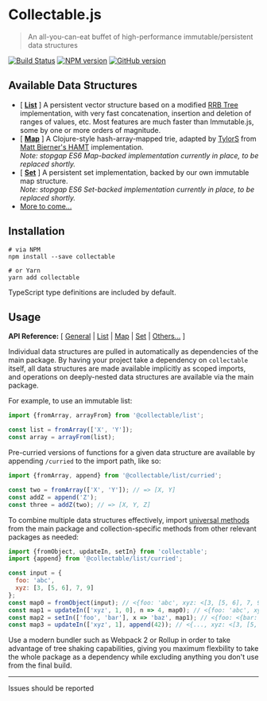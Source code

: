# Collectable.js

> An all-you-can-eat buffet of high-performance immutable/persistent data structures

[![Build Status](https://travis-ci.org/frptools/collectable.svg?branch=master)](https://travis-ci.org/frptools/collectable)
[![NPM version](https://badge.fury.io/js/collectable.svg)](http://badge.fury.io/js/collectable)
[![GitHub version](https://badge.fury.io/gh/frptools%2Fcollectable.svg)](https://badge.fury.io/gh/frptools%2Fcollectable)

## Available Data Structures

- [ **[List](/packages/list)** ] A persistent vector structure based on a modified [RRB Tree](https://infoscience.epfl.ch/record/169879/files/RMTrees.pdf) implementation, with very fast concatenation, insertion and deletion of ranges of values, etc. Most features are much faster than Immutable.js, some by one or more orders of magnitude.
- [ **[Map](/packages/map)** ] A Clojure-style hash-array-mapped trie, adapted by [TylorS](https://github.com/TylorS) from [Matt Bierner's HAMT](https://github.com/mattbierner/hamt_plus) implementation.  
  *Note: stopgap ES6 Map-backed implementation currently in place, to be replaced shortly.*
- [ **[Set](/packages/set)** ] A persistent set implementation, backed by our own immutable map structure.  
  *Note: stopgap ES6 Set-backed implementation currently in place, to be replaced shortly.*
- [More to come...](/wiki)

## Installation

```
# via NPM
npm install --save collectable

# or Yarn
yarn add collectable
```

TypeScript type definitions are included by default.

## Usage

**API Reference:**
[ [General](/docs/index.md)
| [List](/packages/list/README.md)
| [Map](/packages/map/README.md)
| [Set](/packages/set/README.md)
| [Others...](/wiki) ]

Individual data structures are pulled in automatically as dependencies of the main package. By having your project take a dependency on `collectable` itself, all data structures are made available implicitly as scoped imports, and operations on deeply-nested data structures are available via the main package.

For example, to use an immutable list:

```js
import {fromArray, arrayFrom} from '@collectable/list';

const list = fromArray(['X', 'Y']);
const array = arrayFrom(list);
```

Pre-curried versions of functions for a given data structure are available by appending `/curried` to the import path, like so:

```ts
import {fromArray, append} from '@collectable/list/curried';

const two = fromArray(['X', 'Y']); // => [X, Y]
const addZ = append('Z');
const three = addZ(two); // => [X, Y, Z]
```

To combine multiple data structures effectively, import [universal methods](/docs/index.md) from the main package and collection-specific methods from other relevant packages as needed:

```js
import {fromObject, updateIn, setIn} from 'collectable';
import {append} from '@collectable/list/curried';

const input = {
  foo: 'abc',
  xyz: [3, [5, 6], 7, 9]
};
const map0 = fromObject(input); // <{foo: 'abc', xyz: <[3, [5, 6], 7, 9]>}>
const map1 = updateIn(['xyz', 1, 0], n => 4, map0); // <{foo: 'abc', xyz: <[3, [4, 6], 7, 9]>}>
const map2 = setIn(['foo', 'bar'], x => 'baz', map1); // <{foo: <{bar: 'baz'}>, xyz: ...>
const map3 = updateIn(['xyz', 1], append(42)); // <{..., xyz: <[3, [5, 6, 42], 7, 9]>}>
```

Use a modern bundler such as Webpack 2 or Rollup in order to take advantage of tree shaking capabilities, giving you maximum flexbility to take the whole package as a dependency while excluding anything you don't use from the final build.

----

Issues should be reported 